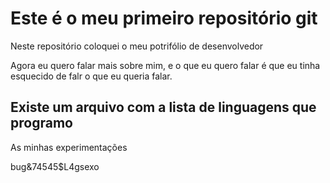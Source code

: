 # Este é o meu primeiro repositório git

Neste repositório coloquei o meu potrifólio de desenvolvedor

Agora eu quero falar mais sobre mim, e o que eu quero falar é que
eu tinha esquecido de falr o que eu queria falar.

## Existe um arquivo com a lista de linguagens que programo 

As minhas experimentações

bug&74545$L4gsexo